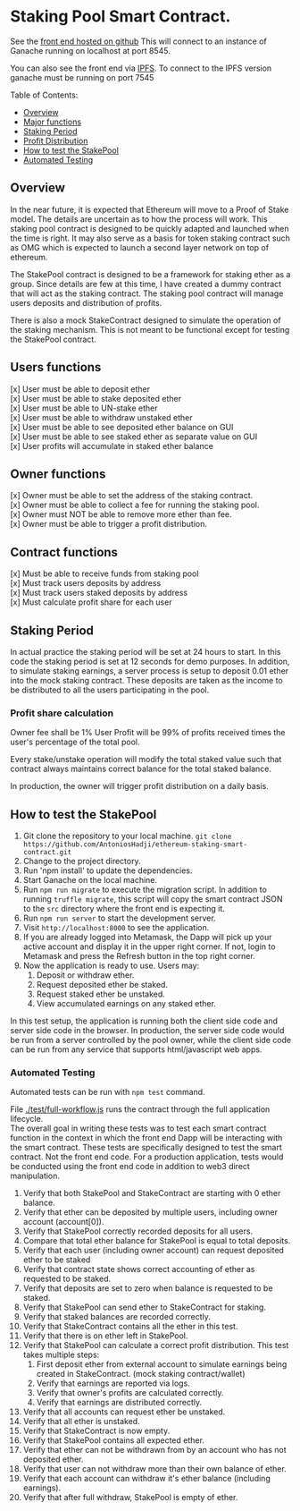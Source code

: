 # Staking Pool Smart Contract.

See the [front end hosted on github][3] This will connect to an instance of Ganache running on localhost at port 8545.

You can also see the front end via [IPFS](https://gateway.ipfs.io/ipfs/QmQanC6PBfZxshSMeViJpozNfdG1RUBEoKWocv6aVeq9w5/). To connect to the IPFS version ganache must be running on port 7545

Table of Contents:
* [Overview](#overview)
* [Major functions](#users-functions)
* [Staking Period](#staking-period)
* [Profit Distribution](#profit-share-calculation)
* [How to test the StakePool](#how-to-test-the-stakepool)
* [Automated Testing](#automated-testing)


## Overview
In the near future, it is expected that Ethereum will move to a Proof of Stake model.  The details are uncertain as to how the process will work.  This staking pool contract is designed to be quickly adapted and launched when the time is right.  It may also serve as a basis for token staking contract such as OMG which is expected to launch a second layer network on top of ethereum.

The StakePool contract is designed to be a framework for staking ether as a group.  Since details are few at this time, I have created a dummy contract that will act as the staking contract.  The staking pool contract will manage users deposits and distribution of profits.

There is also a mock StakeContract designed to simulate the operation of the staking mechanism.  This is not meant to be functional except for testing the StakePool contract.

## Users functions
[x] User must be able to deposit ether  
[x] User must be able to stake deposited ether  
[x] User must be able to UN-stake ether  
[x] User must be able to withdraw unstaked ether  
[x] User must be able to see deposited ether balance on GUI  
[x] User must be able to see staked ether as separate value on GUI  
[x] User profits will accumulate in staked ether balance  

## Owner functions
[x] Owner must be able to set the address of the staking contract.  
[x] Owner must be able to collect a fee for running the staking pool.  
[x] Owner must NOT be able to remove more ether than fee.  
[x] Owner must be able to trigger a profit distribution.  

## Contract functions
[x] Must be able to receive funds from staking pool  
[x] Must track users deposits by address  
[x] Must track users staked deposits by address  
[x] Must calculate profit share for each user  

## Staking Period
In actual practice the staking period will be set at 24 hours to start.  In this code the staking period is set at 12 seconds for demo purposes.  In addition, to simulate staking earnings, a server process is setup to deposit 0.01 ether into the mock staking contract.  These deposits are taken as the income to be distributed to all the users participating in the pool.  

### Profit share calculation
Owner fee shall be 1%
User Profit will be 99% of profits received times the user's percentage of the total pool.

Every stake/unstake operation will modify the total staked value such that contract always maintains correct balance for the total staked balance.

In production, the owner will trigger profit distribution on a daily basis. 

## How to test the StakePool
1. Git clone the repository to your local machine.
`git clone https://github.com/AntoniosHadji/ethereum-staking-smart-contract.git`
2. Change to the project directory.
2. Run 'npm install' to update the dependencies.  
3. Start Ganache on the local machine.  
4. Run `npm run migrate` to execute the migration script.  In addition to running `truffle migrate`, this script will copy the smart contract JSON to the `src` directory where the front end is expecting it.  
4. Run `npm run server` to start the development server.  
5. Visit `http://localhost:8000` to see the application.
6. If you are already logged into Metamask, the Dapp will pick up your active account and display it in the upper right corner.  If not, login to Metamask and press the Refresh button in the top right corner.
7. Now the application is ready to use.  Users may:
    1. Deposit or withdraw ether.
    2. Request deposited ether be staked.
    3. Request staked ether be unstaked.
    4. View accumulated earnings on any staked ether.

In this test setup, the application is running both the client side code and server side code in the browser.  In production, the server side code would be run from a server controlled by the pool owner, while the client side code can be run from any service that supports html/javascript web apps.

### Automated Testing
Automated tests can be run with `npm test` command.

File [./test/full-workflow.js][1] runs the contract through the full application lifecycle.  
The overall goal in writing these tests was to test each smart contract function in the context in which the front end Dapp will be interacting with the smart contract.  These tests are specifically designed to test the smart contract.  Not the front end code.  For a production application, tests would be conducted using the front end code in addition to web3 direct manipulation.  

1. Verify that both StakePool and StakeContract are starting with 0 ether balance.  
2. Verify that ether can be deposited by multiple users, including owner account (account[0]).  
3. Verify that StakePool correctly recorded deposits for all users.  
4. Compare that total ether balance for StakePool is equal to total deposits.  
5. Verify that each user (including owner account) can request deposited ether to be staked  
6. Verify that contract state shows correct accounting of ether as requested to be staked.  
7. Verify that deposits are set to zero when balance is requested to be staked.  
8. Verify that StakePool can send ether to StakeContract for staking.  
9. Verify that staked balances are recorded correctly.  
1. Verify that StakeContract contains all the ether in this test.  
2. Verify that there is on ether left in StakePool.  
3. Verify that StakePool can calculate a correct profit distribution.  This test takes multiple steps:  
    1. First deposit ether from external account to simulate earnings being created in StakeContract. (mock staking contract/wallet)
    2. Verify that earnings are reported via logs.
    3. Verify that owner's profits are calculated correctly.
    4. Verify that earnings are distributed correctly.  
4. Verify that all accounts can request ether be unstaked.  
5. Verify that all ether is unstaked.  
6. Verify that StakeContract is now empty.  
7. Verify that StakePool contains all expected ether.  
8. Verify that ether can not be withdrawn from by an account who has not deposited ether.
8. Verify that user can not withdraw more than their own balance of ether.
9. Verify that each account can withdraw it's ether balance (including earnings).
0. Verify that after full withdraw, StakePool is empty of ether.  






[1]: https://github.com/AntoniosHadji/ethereum-staking-smart-contract/blob/master/test/full-workflow.js
[2]: https://github.com/AntoniosHadji/ethereum-staking-smart-contract/blob/master/test/server-functions.js
[3]: https://www.hadji.co/ethereum-staking-smart-contract/src/
